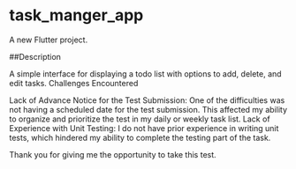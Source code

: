 # task_manger_app

A new Flutter project.

##Description

A simple interface for displaying a todo list with options to add, delete, and edit tasks.
Challenges Encountered

   Lack of Advance Notice for the Test Submission: One of the difficulties was not having a scheduled date for the test submission. This affected my ability to organize and prioritize the test in my daily or weekly task list.
   Lack of Experience with Unit Testing: I do not have prior experience in writing unit tests, which hindered my ability to complete the testing part of the task.

Thank you for giving me the opportunity to take this test.

